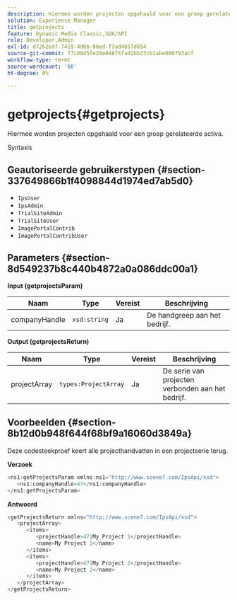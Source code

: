 ```yaml
---
description: Hiermee worden projecten opgehaald voor een groep gerelateerde activa.
solution: Experience Manager
title: getprojects
feature: Dynamic Media Classic,SDK/API
role: Developer,Admin
exl-id: d7262ed7-7419-4d6b-86ed-f3ad4657d654
source-git-commit: 77c88d5fe20e048f6fad2bb23cb1abe090793acf
workflow-type: tm+mt
source-wordcount: '66'
ht-degree: 0%

---
```


# getprojects{#getprojects}

Hiermee worden projecten opgehaald voor een groep gerelateerde activa.

Syntaxis

## Geautoriseerde gebruikerstypen {#section-337649866b1f4098844d1974ed7ab5d0}

* `IpsUser`
* `IpsAdmin`
* `TrialSiteAdmin`
* `TrialSiteUser`
* `ImagePortalContrib`
* `ImagePortalContribUser`

## Parameters {#section-8d549237b8c440b4872a0a086ddc00a1}

**Input (getprojectsParam)**

| Naam | Type | Vereist | Beschrijving |
|---|---|---|---|
| companyHandle | `xsd:string` | Ja | De handgreep aan het bedrijf. |

**Output (getprojectsReturn)**

| Naam | Type | Vereist | Beschrijving |
|---|---|---|---|
| projectArray | `types:ProjectArray` | Ja | De serie van projecten verbonden aan het bedrijf. |

## Voorbeelden {#section-8b12d0b948f644f68bf9a16060d3849a}

Deze codesteekproef keert alle projecthandvatten in een projectserie terug.

**Verzoek**

```java
<ns1:getProjectsParam xmlns:ns1="http://www.scene7.com/IpsApi/xsd">
   <ns1:companyHandle>47</ns1:companyHandle>
</ns1:getProjectsParam>
```

**Antwoord**

```java
<getProjectsReturn xmlns="http://www.scene7.com/IpsApi/xsd">
   <projectArray>
      <items>
         <projectHandle>47|My Project 1</projectHandle>
         <name>My Project 1</name>
      </items>
      <items>
         <projectHandle>47|My Project 2</projectHandle>
         <name>My Project 2</name>
      </items>
   </projectArray>
</getProjectsReturn>
```

